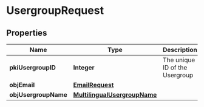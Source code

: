 

# UsergroupRequest

## Properties

Name | Type | Description | Notes
------------ | ------------- | ------------- | -------------
**pkiUsergroupID** | **Integer** | The unique ID of the Usergroup |  [optional]
**objEmail** | [**EmailRequest**](EmailRequest.md) |  |  [optional]
**objUsergroupName** | [**MultilingualUsergroupName**](MultilingualUsergroupName.md) |  | 




